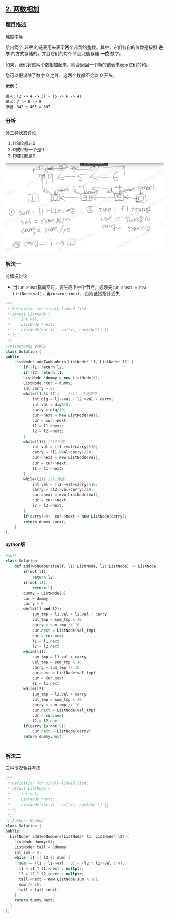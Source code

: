 ## [2. 两数相加](https://leetcode-cn.com/problems/add-two-numbers/)

### 题目描述

难度中等

给出两个 **非空** 的链表用来表示两个非负的整数。其中，它们各自的位数是按照 **逆序** 的方式存储的，并且它们的每个节点只能存储 **一位** 数字。

如果，我们将这两个数相加起来，则会返回一个新的链表来表示它们的和。

您可以假设除了数字 0 之外，这两个数都不会以 0 开头。

**示例：**

```
输入：(2 -> 4 -> 3) + (5 -> 6 -> 4)
输出：7 -> 0 -> 8
原因：342 + 465 = 807
```

### 分析

分三种状态讨论

1. l1和l2都非0
2. l1或l2有一个是0
3. l1和l2都是0

![image-20200215171552852](../images/image-20200215171552852.png)

### 解法一

分情况讨论

- 当`cur->next`指向空时，要生成下一个节点，必须先`cur->next = new ListNode(val)`，再`cur=cur->next`，否则链接指针丢失

```c++
/**
 * Definition for singly-linked list.
 * struct ListNode {
 *     int val;
 *     ListNode *next;
 *     ListNode(int x) : val(x), next(NULL) {}
 * };
 */
//basketwang 的解法
class Solution {
public:
    ListNode* addTwoNumbers(ListNode* l1, ListNode* l2) {
        if(!l1) return l2;
        if(!l2) return l1;
        ListNode *dummy = new ListNode(0);
        ListNode *cur = dummy;
        int carry = 0;
        while(l1 && l2){    //l1、l2均非空
            int dig = l1->val + l2->val + carry;
            int val = dig%10;
            carry = dig/10;
            cur->next = new ListNode(val);
            cur = cur->next;
            l1 = l1->next;
            l2 = l2->next;
        }
        while(l1){ //l2为空
            int val = (l1->val+carry)%10;
            carry = (l1->val+carry)/10;
            cur->next = new ListNode(val);
            cur = cur->next;
            l1 = l1->next;
        }
        while(l2){ //l1为空
            int val = (l2->val+carry)%10;
            carry = (l2->val+carry)/10;
            cur->next = new ListNode(val);
            cur = cur->next;
            l2 = l2->next;
        }
        if(carry!=0)  cur->next = new ListNode(carry);
        return dummy->next;
    }
};
```

#### python版

```python
#sol1
class Solution:
    def addTwoNumbers(self, l1: ListNode, l2: ListNode) -> ListNode:
        if(not l1):
            return l2
        if(not l2):
            return l1
        dummy = ListNode(0)
        cur = dummy
        carry = 0
        while(l1 and l2):
            sum_tmp = l1.val + l2.val + carry
            val_tmp = sum_tmp % 10
            carry = sum_tmp // 10
            cur.next = ListNode(val_tmp)
            cur = cur.next
            l1 = l1.next
            l2 = l2.next
        while(l1):
            sum_tmp = l1.val + carry
            val_tmp = sum_tmp % 10
            carry = sum_tmp // 10
            cur.next = ListNode(val_tmp)
            cur = cur.next
            l1 = l1.next
        while(l2):
            sum_tmp = l2.val + carry
            val_tmp = sum_tmp % 10
            carry = sum_tmp // 10
            cur.next = ListNode(val_tmp)
            cur = cur.next
            l2 = l2.next
        if(carry is not 0):
            cur.next = ListNode(carry)
        return dummy.next
        
```



### 解法二

三种情况合并考虑

```c++
/**
 * Definition for singly-linked list.
 * struct ListNode {
 *     int val;
 *     ListNode *next;
 *     ListNode(int x) : val(x), next(NULL) {}
 * };
 */
// Author: Huahua
class Solution {
public:
  ListNode* addTwoNumbers(ListNode* l1, ListNode* l2) {
    ListNode dummy(0);
    ListNode* tail = &dummy;
    int sum = 0;
    while (l1 || l2 || sum) {
      sum += (l1 ? l1->val : 0) + (l2 ? l2->val : 0);
      l1 = l1 ? l1->next : nullptr;
      l2 = l2 ? l2->next : nullptr;
      tail->next = new ListNode(sum % 10);
      sum /= 10;
      tail = tail->next;
    }            
    return dummy.next;
  }
};
```

